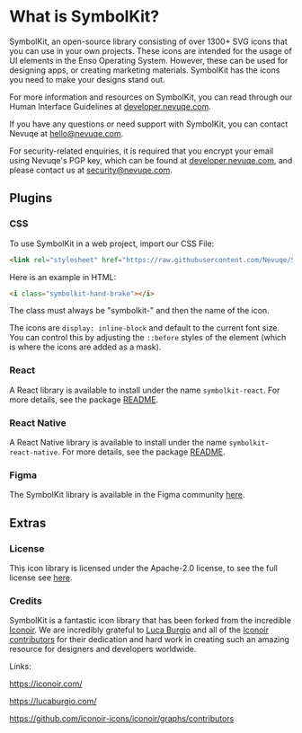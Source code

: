 # What is SymbolKit?

SymbolKit, an open-source library consisting of over 1300+ SVG icons that you can use in your own projects. These icons are intended for the usage of UI elements in the Enso Operating System. However, these can be used for designing apps, or creating marketing materials. SymbolKit has the icons you need to make your designs stand out.

For more information and resources on SymbolKit, you can read through our Human Interface Guidelines at [developer.nevuqe.com](https://developer.nevuqe.com).

If you have any questions or need support with SymbolKit, you can contact Nevuqe at [hello@nevuqe.com](mailto:hello@nevuqe.com).

For security-related enquiries, it is required that you encrypt your email using Nevuqe's PGP key, which can be found at [developer.nevuqe.com](https://developer.nevuqe.com/open-source/signing-key.asc), and please contact us at [security@nevuqe.com](mailto:security@nevuqe.com).

## Plugins

### CSS

To use SymbolKit in a web project, import our CSS File:

```html
<link rel="stylesheet" href="https://raw.githubusercontent.com/Nevuqe/SymbolKit/main/css/symbolkit.css">
```

Here is an example in HTML:

```html
<i class="symbolkit-hand-brake"></i>
```
The class must always be "symbolkit-" and then the name of the icon.

The icons are `display: inline-block` and default to the current font size. You can control this
by adjusting the `::before` styles of the element (which is where the icons are added as a mask).

### React

A React library is available to install under the name `symbolkit-react`. For more details, see the package [README](./packages/symbolkit-react).

### React Native

A React Native library is available to install under the name `symbolkit-react-native`. For more details, see the package [README](./packages/symbolkit-react-native).

### Figma

The SymbolKit library is available in the Figma community [here](https://www.figma.com/community/file/1223220311556704784).

## Extras

### License

This icon library is licensed under the Apache-2.0 license, to see the full license see [here](license.txt).

### Credits

SymbolKit is a fantastic icon library that has been forked from the incredible [Iconoir](https://iconoir.com/). We are incredibly grateful to [Luca Burgio](https://lucaburgio.com/) and all of the [Iconoir contributors](https://github.com/iconoir-icons/iconoir/graphs/contributors
) for their dedication and hard work in creating such an amazing resource for designers and developers worldwide.

Links:

https://iconoir.com/

https://lucaburgio.com/

https://github.com/iconoir-icons/iconoir/graphs/contributors
